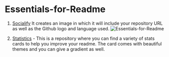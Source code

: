 # Essentials-for-Readme

1. [Socialify](https://socialify.git.ci) It creates an image in which it will include your repository URL as well as the Github logo and language used.
![Essentials-for-Readme](https://socialify.git.ci/harsh1x4/Essentials-for-Readme/image?font=Inter&language=1&name=1&owner=1&pattern=Formal%20Invitation&theme=Dark)

2. [Statistics](https://github.com/anuraghazra/github-readme-stats) - This is a repository where you can find a variety of stats cards to help you improve your readme. The card comes with beautiful themes and you can give a gradient as well.
